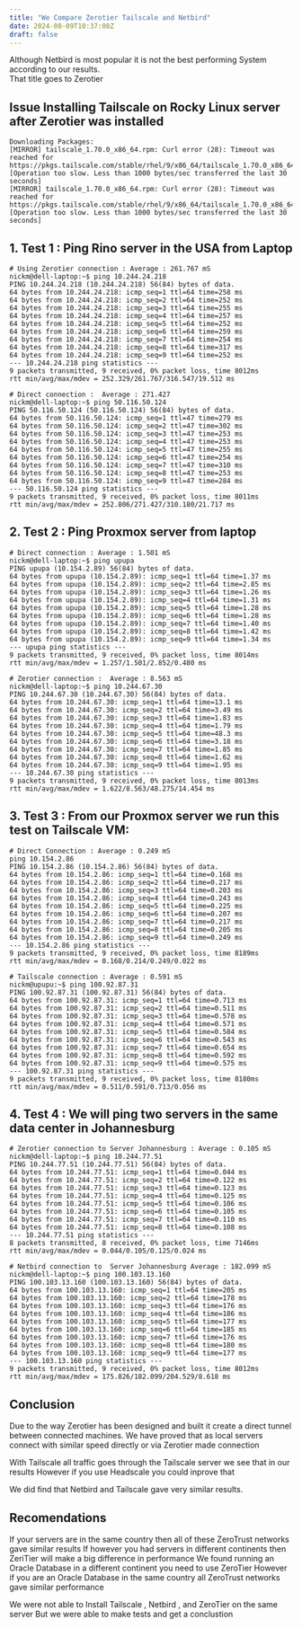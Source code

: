 ```yaml
---
title: "We Compare Zerotier Tailscale and Netbird"
date: 2024-08-09T10:37:08Z
draft: false
---
```

Although Netbird is most popular it is not the best performing System according to our results. \
That title goes to Zerotier


## Issue Installing Tailscale on Rocky Linux server after Zerotier was installed

```
Downloading Packages:
[MIRROR] tailscale_1.70.0_x86_64.rpm: Curl error (28): Timeout was reached for https://pkgs.tailscale.com/stable/rhel/9/x86_64/tailscale_1.70.0_x86_64.rpm [Operation too slow. Less than 1000 bytes/sec transferred the last 30 seconds]
[MIRROR] tailscale_1.70.0_x86_64.rpm: Curl error (28): Timeout was reached for https://pkgs.tailscale.com/stable/rhel/9/x86_64/tailscale_1.70.0_x86_64.rpm [Operation too slow. Less than 1000 bytes/sec transferred the last 30 seconds]

```

## 1. Test 1  : Ping Rino server in the USA from Laptop
```
# Using Zerotier connection : Average : 261.767 mS
nickm@dell-laptop:~$ ping 10.244.24.218
PING 10.244.24.218 (10.244.24.218) 56(84) bytes of data.
64 bytes from 10.244.24.218: icmp_seq=1 ttl=64 time=258 ms
64 bytes from 10.244.24.218: icmp_seq=2 ttl=64 time=252 ms
64 bytes from 10.244.24.218: icmp_seq=3 ttl=64 time=255 ms
64 bytes from 10.244.24.218: icmp_seq=4 ttl=64 time=257 ms
64 bytes from 10.244.24.218: icmp_seq=5 ttl=64 time=252 ms
64 bytes from 10.244.24.218: icmp_seq=6 ttl=64 time=259 ms
64 bytes from 10.244.24.218: icmp_seq=7 ttl=64 time=254 ms
64 bytes from 10.244.24.218: icmp_seq=8 ttl=64 time=317 ms
64 bytes from 10.244.24.218: icmp_seq=9 ttl=64 time=252 ms
--- 10.244.24.218 ping statistics ---
9 packets transmitted, 9 received, 0% packet loss, time 8012ms
rtt min/avg/max/mdev = 252.329/261.767/316.547/19.512 ms

# Direct connection :  Average : 271.427
nickm@dell-laptop:~$ ping 50.116.50.124
PING 50.116.50.124 (50.116.50.124) 56(84) bytes of data.
64 bytes from 50.116.50.124: icmp_seq=1 ttl=47 time=279 ms
64 bytes from 50.116.50.124: icmp_seq=2 ttl=47 time=302 ms
64 bytes from 50.116.50.124: icmp_seq=3 ttl=47 time=253 ms
64 bytes from 50.116.50.124: icmp_seq=4 ttl=47 time=253 ms
64 bytes from 50.116.50.124: icmp_seq=5 ttl=47 time=255 ms
64 bytes from 50.116.50.124: icmp_seq=6 ttl=47 time=254 ms
64 bytes from 50.116.50.124: icmp_seq=7 ttl=47 time=310 ms
64 bytes from 50.116.50.124: icmp_seq=8 ttl=47 time=253 ms
64 bytes from 50.116.50.124: icmp_seq=9 ttl=47 time=284 ms
--- 50.116.50.124 ping statistics ---
9 packets transmitted, 9 received, 0% packet loss, time 8011ms
rtt min/avg/max/mdev = 252.806/271.427/310.180/21.717 ms
```

## 2. Test 2 : Ping Proxmox server from laptop
```
# Direct connection : Average : 1.501 mS
nickm@dell-laptop:~$ ping upupa
PING upupa (10.154.2.89) 56(84) bytes of data.
64 bytes from upupa (10.154.2.89): icmp_seq=1 ttl=64 time=1.37 ms
64 bytes from upupa (10.154.2.89): icmp_seq=2 ttl=64 time=2.85 ms
64 bytes from upupa (10.154.2.89): icmp_seq=3 ttl=64 time=1.26 ms
64 bytes from upupa (10.154.2.89): icmp_seq=4 ttl=64 time=1.31 ms
64 bytes from upupa (10.154.2.89): icmp_seq=5 ttl=64 time=1.28 ms
64 bytes from upupa (10.154.2.89): icmp_seq=6 ttl=64 time=1.28 ms
64 bytes from upupa (10.154.2.89): icmp_seq=7 ttl=64 time=1.40 ms
64 bytes from upupa (10.154.2.89): icmp_seq=8 ttl=64 time=1.42 ms
64 bytes from upupa (10.154.2.89): icmp_seq=9 ttl=64 time=1.34 ms
--- upupa ping statistics ---
9 packets transmitted, 9 received, 0% packet loss, time 8014ms
rtt min/avg/max/mdev = 1.257/1.501/2.852/0.480 ms

# Zerotier connection :  Average : 8.563 mS
nickm@dell-laptop:~$ ping 10.244.67.30
PING 10.244.67.30 (10.244.67.30) 56(84) bytes of data.
64 bytes from 10.244.67.30: icmp_seq=1 ttl=64 time=13.1 ms
64 bytes from 10.244.67.30: icmp_seq=2 ttl=64 time=3.49 ms
64 bytes from 10.244.67.30: icmp_seq=3 ttl=64 time=1.83 ms
64 bytes from 10.244.67.30: icmp_seq=4 ttl=64 time=1.79 ms
64 bytes from 10.244.67.30: icmp_seq=5 ttl=64 time=48.3 ms
64 bytes from 10.244.67.30: icmp_seq=6 ttl=64 time=3.18 ms
64 bytes from 10.244.67.30: icmp_seq=7 ttl=64 time=1.85 ms
64 bytes from 10.244.67.30: icmp_seq=8 ttl=64 time=1.62 ms
64 bytes from 10.244.67.30: icmp_seq=9 ttl=64 time=1.95 ms
--- 10.244.67.30 ping statistics ---
9 packets transmitted, 9 received, 0% packet loss, time 8013ms
rtt min/avg/max/mdev = 1.622/8.563/48.275/14.454 ms

```

## 3. Test 3 : From our Proxmox server we run this test on Tailscale VM: 
```
# Direct Connection : Average : 0.249 mS
ping 10.154.2.86
PING 10.154.2.86 (10.154.2.86) 56(84) bytes of data.
64 bytes from 10.154.2.86: icmp_seq=1 ttl=64 time=0.168 ms
64 bytes from 10.154.2.86: icmp_seq=2 ttl=64 time=0.217 ms
64 bytes from 10.154.2.86: icmp_seq=3 ttl=64 time=0.203 ms
64 bytes from 10.154.2.86: icmp_seq=4 ttl=64 time=0.243 ms
64 bytes from 10.154.2.86: icmp_seq=5 ttl=64 time=0.225 ms
64 bytes from 10.154.2.86: icmp_seq=6 ttl=64 time=0.207 ms
64 bytes from 10.154.2.86: icmp_seq=7 ttl=64 time=0.217 ms
64 bytes from 10.154.2.86: icmp_seq=8 ttl=64 time=0.205 ms
64 bytes from 10.154.2.86: icmp_seq=9 ttl=64 time=0.249 ms
--- 10.154.2.86 ping statistics ---
9 packets transmitted, 9 received, 0% packet loss, time 8189ms
rtt min/avg/max/mdev = 0.168/0.214/0.249/0.022 ms

# Tailscale connection : Average : 0.591 mS
nickm@upupu:~$ ping 100.92.87.31
PING 100.92.87.31 (100.92.87.31) 56(84) bytes of data.
64 bytes from 100.92.87.31: icmp_seq=1 ttl=64 time=0.713 ms
64 bytes from 100.92.87.31: icmp_seq=2 ttl=64 time=0.511 ms
64 bytes from 100.92.87.31: icmp_seq=3 ttl=64 time=0.578 ms
64 bytes from 100.92.87.31: icmp_seq=4 ttl=64 time=0.571 ms
64 bytes from 100.92.87.31: icmp_seq=5 ttl=64 time=0.584 ms
64 bytes from 100.92.87.31: icmp_seq=6 ttl=64 time=0.543 ms
64 bytes from 100.92.87.31: icmp_seq=7 ttl=64 time=0.654 ms
64 bytes from 100.92.87.31: icmp_seq=8 ttl=64 time=0.592 ms
64 bytes from 100.92.87.31: icmp_seq=9 ttl=64 time=0.575 ms
--- 100.92.87.31 ping statistics ---
9 packets transmitted, 9 received, 0% packet loss, time 8180ms
rtt min/avg/max/mdev = 0.511/0.591/0.713/0.056 ms
```

## 4. Test 4 : We will ping two servers in the same data center in Johannesburg
```
# Zerotier connection to Server Johannesburg : Average : 0.105 mS
nickm@dell-laptop:~$ ping 10.244.77.51
PING 10.244.77.51 (10.244.77.51) 56(84) bytes of data.
64 bytes from 10.244.77.51: icmp_seq=1 ttl=64 time=0.044 ms
64 bytes from 10.244.77.51: icmp_seq=2 ttl=64 time=0.122 ms
64 bytes from 10.244.77.51: icmp_seq=3 ttl=64 time=0.123 ms
64 bytes from 10.244.77.51: icmp_seq=4 ttl=64 time=0.125 ms
64 bytes from 10.244.77.51: icmp_seq=5 ttl=64 time=0.106 ms
64 bytes from 10.244.77.51: icmp_seq=6 ttl=64 time=0.105 ms
64 bytes from 10.244.77.51: icmp_seq=7 ttl=64 time=0.110 ms
64 bytes from 10.244.77.51: icmp_seq=8 ttl=64 time=0.108 ms
--- 10.244.77.51 ping statistics ---
8 packets transmitted, 8 received, 0% packet loss, time 7146ms
rtt min/avg/max/mdev = 0.044/0.105/0.125/0.024 ms

# Netbird connection to  Server Johannesburg Average : 182.099 mS
nickm@dell-laptop:~$ ping 100.103.13.160
PING 100.103.13.160 (100.103.13.160) 56(84) bytes of data.
64 bytes from 100.103.13.160: icmp_seq=1 ttl=64 time=205 ms
64 bytes from 100.103.13.160: icmp_seq=2 ttl=64 time=178 ms
64 bytes from 100.103.13.160: icmp_seq=3 ttl=64 time=176 ms
64 bytes from 100.103.13.160: icmp_seq=4 ttl=64 time=186 ms
64 bytes from 100.103.13.160: icmp_seq=5 ttl=64 time=177 ms
64 bytes from 100.103.13.160: icmp_seq=6 ttl=64 time=185 ms
64 bytes from 100.103.13.160: icmp_seq=7 ttl=64 time=176 ms
64 bytes from 100.103.13.160: icmp_seq=8 ttl=64 time=180 ms
64 bytes from 100.103.13.160: icmp_seq=9 ttl=64 time=177 ms
--- 100.103.13.160 ping statistics ---
9 packets transmitted, 9 received, 0% packet loss, time 8012ms
rtt min/avg/max/mdev = 175.826/182.099/204.529/8.618 ms

```
 
## Conclusion
Due to the way Zerotier has been designed and built it create a direct tunnel between connected machines.
We have proved that as local servers connect with similar speed directly or via Zerotier made connection

With Tailscale all traffic goes through the Tailscale server we see that in our results
However if you use Headscale you could inprove that

We did find that Netbird and Tailscale gave very similar results.

## Recomendations
If your servers are in the same country then all of these ZeroTrust networks gave similar results
If however you had servers in different continents then ZeriTier will make a big difference in performance
We found running an Oracle  Database in a different continent you need to use ZeroTier
However if you are an Oracle  Database in the same country all ZeroTrust networks gave similar performance

We were not able to Install Tailscale , Netbird ,  and ZeroTier on the same server
But we were able to make tests and get a conclustion
